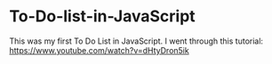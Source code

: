 # To-Do-list-in-JavaScript

This was my first To Do List in JavaScript. I went through this tutorial: https://www.youtube.com/watch?v=dHtyDron5ik
